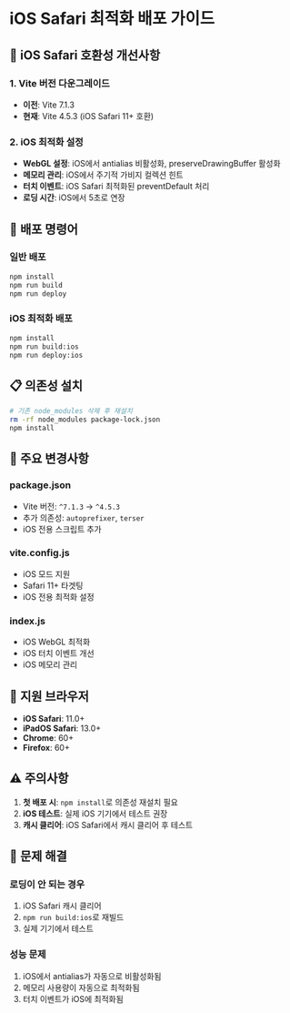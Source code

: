 # iOS Safari 최적화 배포 가이드

## 📱 iOS Safari 호환성 개선사항

### 1. Vite 버전 다운그레이드
- **이전**: Vite 7.1.3
- **현재**: Vite 4.5.3 (iOS Safari 11+ 호환)

### 2. iOS 최적화 설정
- **WebGL 설정**: iOS에서 antialias 비활성화, preserveDrawingBuffer 활성화
- **메모리 관리**: iOS에서 주기적 가비지 컬렉션 힌트
- **터치 이벤트**: iOS Safari 최적화된 preventDefault 처리
- **로딩 시간**: iOS에서 5초로 연장

## 🚀 배포 명령어

### 일반 배포
```bash
npm install
npm run build
npm run deploy
```

### iOS 최적화 배포
```bash
npm install
npm run build:ios
npm run deploy:ios
```

## 📋 의존성 설치

```bash
# 기존 node_modules 삭제 후 재설치
rm -rf node_modules package-lock.json
npm install
```

## 🔧 주요 변경사항

### package.json
- Vite 버전: `^7.1.3` → `^4.5.3`
- 추가 의존성: `autoprefixer`, `terser`
- iOS 전용 스크립트 추가

### vite.config.js
- iOS 모드 지원
- Safari 11+ 타겟팅
- iOS 전용 최적화 설정

### index.js
- iOS WebGL 최적화
- iOS 터치 이벤트 개선
- iOS 메모리 관리

## 📱 지원 브라우저

- **iOS Safari**: 11.0+
- **iPadOS Safari**: 13.0+
- **Chrome**: 60+
- **Firefox**: 60+

## ⚠️ 주의사항

1. **첫 배포 시**: `npm install`로 의존성 재설치 필요
2. **iOS 테스트**: 실제 iOS 기기에서 테스트 권장
3. **캐시 클리어**: iOS Safari에서 캐시 클리어 후 테스트

## 🐛 문제 해결

### 로딩이 안 되는 경우
1. iOS Safari 캐시 클리어
2. `npm run build:ios`로 재빌드
3. 실제 기기에서 테스트

### 성능 문제
1. iOS에서 antialias가 자동으로 비활성화됨
2. 메모리 사용량이 자동으로 최적화됨
3. 터치 이벤트가 iOS에 최적화됨
